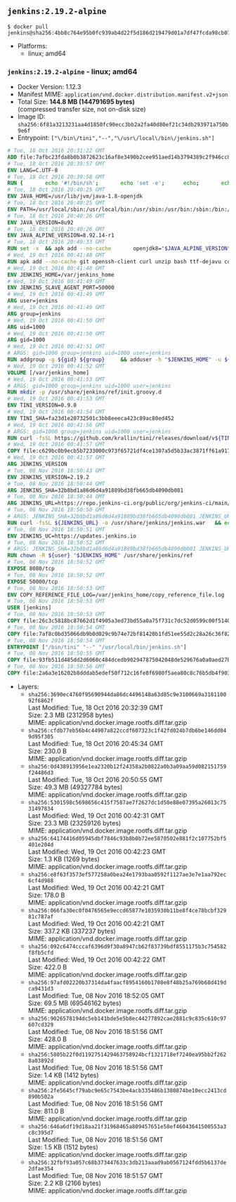 ## `jenkins:2.19.2-alpine`

```console
$ docker pull jenkins@sha256:4bb8c764e95b0fc939ab4d22f5d186d219479d01a7df47fcda98cb07fc69ec98
```

-	Platforms:
	-	linux; amd64

### `jenkins:2.19.2-alpine` - linux; amd64

-	Docker Version: 1.12.3
-	Manifest MIME: `application/vnd.docker.distribution.manifest.v2+json`
-	Total Size: **144.8 MB (144791695 bytes)**  
	(compressed transfer size, not on-disk size)
-	Image ID: `sha256:6f81a3213231aa4d1850fc90ecc3bb2a2fa40d80ef21c34db293971a750b9e6f`
-	Entrypoint: `["\/bin\/tini","--","\/usr\/local\/bin\/jenkins.sh"]`

```dockerfile
# Tue, 18 Oct 2016 20:31:22 GMT
ADD file:7afbc23fda8b0b3872623c16af8e3490b2cee951aed14b3794389c2f946cc8c7 in / 
# Tue, 18 Oct 2016 20:39:57 GMT
ENV LANG=C.UTF-8
# Tue, 18 Oct 2016 20:39:58 GMT
RUN { 		echo '#!/bin/sh'; 		echo 'set -e'; 		echo; 		echo 'dirname "$(dirname "$(readlink -f "$(which javac || which java)")")"'; 	} > /usr/local/bin/docker-java-home 	&& chmod +x /usr/local/bin/docker-java-home
# Tue, 18 Oct 2016 20:40:25 GMT
ENV JAVA_HOME=/usr/lib/jvm/java-1.8-openjdk
# Tue, 18 Oct 2016 20:40:25 GMT
ENV PATH=/usr/local/sbin:/usr/local/bin:/usr/sbin:/usr/bin:/sbin:/bin:/usr/lib/jvm/java-1.8-openjdk/jre/bin:/usr/lib/jvm/java-1.8-openjdk/bin
# Tue, 18 Oct 2016 20:40:26 GMT
ENV JAVA_VERSION=8u92
# Tue, 18 Oct 2016 20:40:26 GMT
ENV JAVA_ALPINE_VERSION=8.92.14-r1
# Tue, 18 Oct 2016 20:40:33 GMT
RUN set -x 	&& apk add --no-cache 		openjdk8="$JAVA_ALPINE_VERSION" 	&& [ "$JAVA_HOME" = "$(docker-java-home)" ]
# Wed, 19 Oct 2016 00:41:48 GMT
RUN apk add --no-cache git openssh-client curl unzip bash ttf-dejavu coreutils
# Wed, 19 Oct 2016 00:41:48 GMT
ENV JENKINS_HOME=/var/jenkins_home
# Wed, 19 Oct 2016 00:41:49 GMT
ENV JENKINS_SLAVE_AGENT_PORT=50000
# Wed, 19 Oct 2016 00:41:49 GMT
ARG user=jenkins
# Wed, 19 Oct 2016 00:41:49 GMT
ARG group=jenkins
# Wed, 19 Oct 2016 00:41:50 GMT
ARG uid=1000
# Wed, 19 Oct 2016 00:41:50 GMT
ARG gid=1000
# Wed, 19 Oct 2016 00:41:51 GMT
# ARGS: gid=1000 group=jenkins uid=1000 user=jenkins
RUN addgroup -g ${gid} ${group}     && adduser -h "$JENKINS_HOME" -u ${uid} -G ${group} -s /bin/bash -D ${user}
# Wed, 19 Oct 2016 00:41:52 GMT
VOLUME [/var/jenkins_home]
# Wed, 19 Oct 2016 00:41:53 GMT
# ARGS: gid=1000 group=jenkins uid=1000 user=jenkins
RUN mkdir -p /usr/share/jenkins/ref/init.groovy.d
# Wed, 19 Oct 2016 00:41:53 GMT
ENV TINI_VERSION=0.9.0
# Wed, 19 Oct 2016 00:41:54 GMT
ENV TINI_SHA=fa23d1e20732501c3bb8eeeca423c89ac80ed452
# Wed, 19 Oct 2016 00:41:56 GMT
# ARGS: gid=1000 group=jenkins uid=1000 user=jenkins
RUN curl -fsSL https://github.com/krallin/tini/releases/download/v${TINI_VERSION}/tini-static -o /bin/tini && chmod +x /bin/tini   && echo "$TINI_SHA  /bin/tini" | sha1sum -c -
# Wed, 19 Oct 2016 00:41:57 GMT
COPY file:c629bc0b9ecb5b7233000c973f65721df4ce1307a5d5b33ac3871ff61a9172ff in /usr/share/jenkins/ref/init.groovy.d/tcp-slave-agent-port.groovy 
# Wed, 19 Oct 2016 00:41:57 GMT
ARG JENKINS_VERSION
# Tue, 08 Nov 2016 18:50:43 GMT
ENV JENKINS_VERSION=2.19.2
# Tue, 08 Nov 2016 18:50:44 GMT
ARG JENKINS_SHA=32b8bd1a86d6d4a91889bd38fb665db4090db081
# Tue, 08 Nov 2016 18:50:44 GMT
ARG JENKINS_URL=https://repo.jenkins-ci.org/public/org/jenkins-ci/main/jenkins-war/2.19.2/jenkins-war-2.19.2.war
# Tue, 08 Nov 2016 18:50:50 GMT
# ARGS: JENKINS_SHA=32b8bd1a86d6d4a91889bd38fb665db4090db081 JENKINS_URL=https://repo.jenkins-ci.org/public/org/jenkins-ci/main/jenkins-war/2.19.2/jenkins-war-2.19.2.war gid=1000 group=jenkins uid=1000 user=jenkins
RUN curl -fsSL ${JENKINS_URL} -o /usr/share/jenkins/jenkins.war   && echo "${JENKINS_SHA}  /usr/share/jenkins/jenkins.war" | sha1sum -c -
# Tue, 08 Nov 2016 18:50:51 GMT
ENV JENKINS_UC=https://updates.jenkins.io
# Tue, 08 Nov 2016 18:50:52 GMT
# ARGS: JENKINS_SHA=32b8bd1a86d6d4a91889bd38fb665db4090db081 JENKINS_URL=https://repo.jenkins-ci.org/public/org/jenkins-ci/main/jenkins-war/2.19.2/jenkins-war-2.19.2.war gid=1000 group=jenkins uid=1000 user=jenkins
RUN chown -R ${user} "$JENKINS_HOME" /usr/share/jenkins/ref
# Tue, 08 Nov 2016 18:50:52 GMT
EXPOSE 8080/tcp
# Tue, 08 Nov 2016 18:50:52 GMT
EXPOSE 50000/tcp
# Tue, 08 Nov 2016 18:50:53 GMT
ENV COPY_REFERENCE_FILE_LOG=/var/jenkins_home/copy_reference_file.log
# Tue, 08 Nov 2016 18:50:53 GMT
USER [jenkins]
# Tue, 08 Nov 2016 18:50:53 GMT
COPY file:26c3c5818bc87662d1f4905a3ed73bd55a0a75f731c7dc52d0599c00f51408e9 in /usr/local/bin/jenkins-support 
# Tue, 08 Nov 2016 18:50:54 GMT
COPY file:7af8c0bd35066db9b0d029c9b74e72bf81420b1fd51ee55d2c28a26c36f829dd in /usr/local/bin/jenkins.sh 
# Tue, 08 Nov 2016 18:50:54 GMT
ENTRYPOINT ["/bin/tini" "--" "/usr/local/bin/jenkins.sh"]
# Tue, 08 Nov 2016 18:50:55 GMT
COPY file:93fb511d485dd2d6060c484dcedb902947875042048de529676a0a0aed27b5a3 in /usr/local/bin/plugins.sh 
# Tue, 08 Nov 2016 18:50:56 GMT
COPY file:2a6a3e16202b8dddab5edef50f712c16fe8f6980f5aea80c8c76b5db4f903913 in /usr/local/bin/install-plugins.sh 
```

-	Layers:
	-	`sha256:3690ec4760f95690944da86dc4496148a63d85c9e3100669a318110092f6862f`  
		Last Modified: Tue, 18 Oct 2016 20:32:39 GMT  
		Size: 2.3 MB (2312958 bytes)  
		MIME: application/vnd.docker.image.rootfs.diff.tar.gzip
	-	`sha256:cfdb77eb56b4c44907a822ccdf607323c1f42fd024b7db6be146dd049d95f305`  
		Last Modified: Tue, 18 Oct 2016 20:45:34 GMT  
		Size: 230.0 B  
		MIME: application/vnd.docker.image.rootfs.diff.tar.gzip
	-	`sha256:0d438913956e1ea2320b12f24358a2b0822a0b3a09aa59d082151759f24486d3`  
		Last Modified: Tue, 18 Oct 2016 20:50:55 GMT  
		Size: 49.3 MB (49327784 bytes)  
		MIME: application/vnd.docker.image.rootfs.diff.tar.gzip
	-	`sha256:5301598c5698656c415f7587ae7f2627dc1d50e88e07395a26013c7531497834`  
		Last Modified: Wed, 19 Oct 2016 00:42:31 GMT  
		Size: 23.3 MB (23259126 bytes)  
		MIME: application/vnd.docker.image.rootfs.diff.tar.gzip
	-	`sha256:64174416d05945dbf7846c93b8b0b72ee5870502e881f2c107752bf5401e204d`  
		Last Modified: Wed, 19 Oct 2016 00:42:23 GMT  
		Size: 1.3 KB (1269 bytes)  
		MIME: application/vnd.docker.image.rootfs.diff.tar.gzip
	-	`sha256:e8f63f3573ef577258a0bea24e1793baa0592f1127ae3e7e1aa792ec6cf4d988`  
		Last Modified: Wed, 19 Oct 2016 00:42:21 GMT  
		Size: 178.0 B  
		MIME: application/vnd.docker.image.rootfs.diff.tar.gzip
	-	`sha256:066fa30ec0f0476565e9eccd65877e1035930b11be8f4ce78bcbf32981c787af`  
		Last Modified: Wed, 19 Oct 2016 00:42:21 GMT  
		Size: 337.2 KB (337237 bytes)  
		MIME: application/vnd.docker.image.rootfs.diff.tar.gzip
	-	`sha256:092c6474cccaf6396d9f30a8947cb62f83739bdf8551175b3c754582f8fb5cfd`  
		Last Modified: Wed, 19 Oct 2016 00:42:22 GMT  
		Size: 422.0 B  
		MIME: application/vnd.docker.image.rootfs.diff.tar.gzip
	-	`sha256:97afd02220b37314da4faacf8954160b1780e8f48b25a769b68d419dca9431d3`  
		Last Modified: Tue, 08 Nov 2016 18:52:05 GMT  
		Size: 69.5 MB (69546162 bytes)  
		MIME: application/vnd.docker.image.rootfs.diff.tar.gzip
	-	`sha256:9026578194dc5eb141bde5e5b8ec44277892cae2881c9c835c610c97607cd329`  
		Last Modified: Tue, 08 Nov 2016 18:51:56 GMT  
		Size: 428.0 B  
		MIME: application/vnd.docker.image.rootfs.diff.tar.gzip
	-	`sha256:5805b22f0d1192751429463758924bcf1321718ef7240ea95bb2f2628a03892d`  
		Last Modified: Tue, 08 Nov 2016 18:51:56 GMT  
		Size: 1.4 KB (1412 bytes)  
		MIME: application/vnd.docker.image.rootfs.diff.tar.gzip
	-	`sha256:2fe5645cf79abc9e65c7543be4acb335486b1380874be10ecc2413cd890b502a`  
		Last Modified: Tue, 08 Nov 2016 18:51:56 GMT  
		Size: 811.0 B  
		MIME: application/vnd.docker.image.rootfs.diff.tar.gzip
	-	`sha256:646a6df19d18aa21f31968465a809457651e58ef46043641500553a3c8c395d7`  
		Last Modified: Tue, 08 Nov 2016 18:51:56 GMT  
		Size: 1.5 KB (1512 bytes)  
		MIME: application/vnd.docker.image.rootfs.diff.tar.gzip
	-	`sha256:32fbf93a057c68b373447633c3db213aaad9ab0567124fdd5b6137de2dfae354`  
		Last Modified: Tue, 08 Nov 2016 18:51:57 GMT  
		Size: 2.2 KB (2166 bytes)  
		MIME: application/vnd.docker.image.rootfs.diff.tar.gzip
